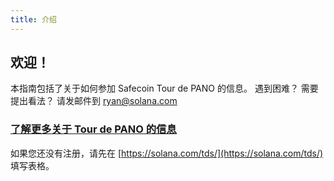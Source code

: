 ```yaml
---
title: 介绍
---
```


## 欢迎！

本指南包括了关于如何参加 Safecoin Tour de PANO 的信息。 遇到困难？ 需要提出看法？ 请发邮件到 ryan@solana.com

### [了解更多关于 Tour de PANO 的信息](https://solana.com/tds/)

如果您还没有注册，请先在 [https://solana.com/tds/](https://solana.com/tds/) 填写表格。
